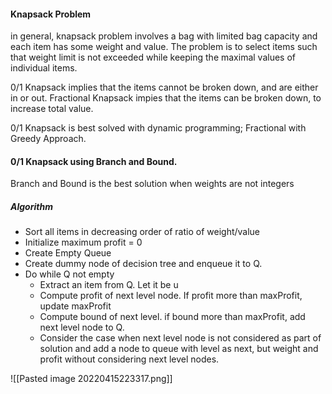 #### Knapsack Problem
in general, knapsack problem involves a bag with limited bag capacity and each item has some weight and value.
The problem is to select items such that weight limit is not exceeded while keeping the maximal values of individual items.

0/1 Knapsack implies that the items cannot be broken down, and are either in or out.
Fractional Knapsack impies that the items can be broken down, to increase total value.

0/1 Knapsack is best solved with dynamic programming; Fractional with Greedy Approach.

#### 0/1 Knapsack using Branch and Bound.
Branch and Bound is the best solution when weights are not integers

##### Algorithm
* Sort all items in decreasing order of ratio of weight/value
* Initialize maximum profit = 0
* Create Empty Queue
* Create dummy node of decision tree and enqueue it to Q.
* Do while Q not empty
	* Extract an item from Q. Let it be u
	* Compute profit of next level node. If profit more than maxProfit, update maxProfit
	* Compute bound of next level. if bound more than maxProfit, add next level node to Q.
	* Consider the case when next level node is not considered as part of solution and add a node to queue with level as next, but weight and profit without considering next level nodes.

![[Pasted image 20220415223317.png]]